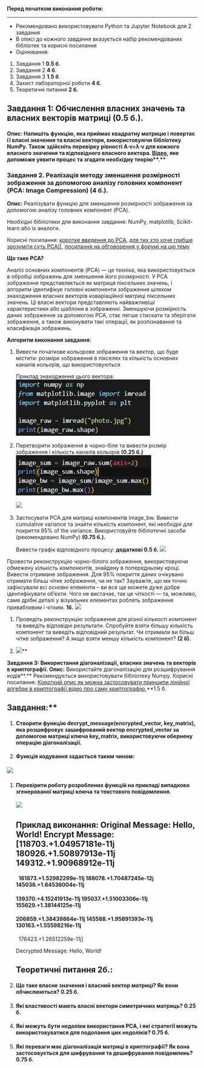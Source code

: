 ﻿####
<a name="_puwdh8fo12lq"></a><a name="_1p5ut5875ng8"></a>**Перед початком виконання роботи:**

--------------------------------------------------------------------------------------------
- Рекомендовано використовувати Python та Jupyter Notebook для 2 завдання
- В описі до кожного завдання вказується набір рекомендованих бібліотек та корисні посилання
- Оцінювання:
1. Завдання 1 **0.5 б**.
1. Завдання 2 **4 б**.
1. Завдання 3 **1.5 б**.
1. Захист лабораторної роботи **4 б.**
1. Теоретичні питання **2 б.**



**Завдання 1: Обчислення власних значень та власних векторів матриці (0.5 б.).**
--------------------------------------------------------------------------------
#### <a name="_o1azdabiznco"></a>**Опис:** Напишіть функцію, яка приймає квадратну матрицю і повертає її власні значення та власні вектори, використовуючи бібліотеку NumPy. Також здійсніть перевірку рівності A⋅v=λ⋅v для кожного власного значення та відповідного власного вектора. [Відео](https://www.youtube.com/watch?v=PFDu9oVAE-g&t=806s), яке допоможе уявити процес та згадати необхідну теорію**.**

### <a name="_maxd1r5csgtl"></a>**Завдання 2. Реалізація методу зменшення розмірності зображення за допомогою аналізу головних компонент (PCA: Image Compression) (4 б.).**

**Опис:** Реалізувати функцію для зменшення розмірності зображення за допомогою аналізу головних компонент (PCA).

Необхідні бібліотеки для виконання завдання: NumPy, matplotlib, Scikit-learn або їх аналоги.

Корисні посилання: [коротке введення до PCA](https://www.youtube.com/watch?v=HMOI_lkzW08), [для тих хто хоче глибше зрозуміти суть PCA))](https://www.youtube.com/watch?v=5v4CozbY1_0), [посилання на обговорення у форумі на цю тему](https://www.quora.com/How-does-principal-component-analysis-work-in-image-processing)

**Що таке PCA?**

Аналіз основних компонентів (PCA) — це техніка, яка використовується в обробці зображень для зменшення його розмірності. У PCA зображення представляється як матриця піксельних значень, і алгоритм ідентифікує головні компоненти зображення шляхом знаходження власних векторів коваріаційної матриці піксельних значень. Ці власні вектори представляють найважливіші характеристики або шаблони в зображенні. Зменшуючи розмірність даних зображення за допомогою PCA, стає легше стискати та зберігати зображення, а також виконувати такі операції, як розпізнавання та класифікація зображень. 

**Алгоритм виконання завдання:**

1. Вивести початкове кольорове зображення та вектор, що буде містити: розміри зображення в пікселях та кількість основних каналів кольорів, що використовуються

   Приклад знаходження цього вектора: ![](Aspose.Words.52efb047-fc94-46f6-b553-5e31a376a9e6.001.png)

1. Перетворити зображення в чорно-біле та вивести розмір зображення і кількість каналів кольорів **(0.25 б.)**
   ![](Aspose.Words.52efb047-fc94-46f6-b553-5e31a376a9e6.002.png)

   ![](Aspose.Words.52efb047-fc94-46f6-b553-5e31a376a9e6.003.png)

1. Застосувати PCA для матриці компонентів image\_bw. Вивести cumulative variance та знайти кількість компонент, які необхідні для покриття 95% of the variance. Використовуйте бібліотечні засоби (рекомендовано NumPy) **(0.75 б.).**

   Вивести графік відповідного процесу: **додаткові 0.5 б.
   ![](Aspose.Words.52efb047-fc94-46f6-b553-5e31a376a9e6.004.png)**



Провести реконструкцію чорно-білого зображення, використовуючи обмежену кількість компонентів, знайдену в попередньому кроці. Вивести отримане зображення. Для 95% покриття даних очікувано отримати більш чітке зображення, чи не так? Зауважте, що ми точно зафіксували всі основні елементи – ви все ще можете дуже добре ідентифікувати об’єкти. Чого не вистачає, так це чіткості — та, можливо, саме дрібні деталі у візуальних елементах роблять зображення привабливим і чітким. **1б.**
![](Aspose.Words.52efb047-fc94-46f6-b553-5e31a376a9e6.005.png)

1. Проведіть реконструкцію зображення для різної кількості компонент та виведіть відповідні результати. Спробуйте взяти більшу кількість компонент та виведіть відповідний результат. Чи отримали ви більш чітке зображення? А якщо взяти меншу кількість компонент? **(2 б).**

1. ![](Aspose.Words.52efb047-fc94-46f6-b553-5e31a376a9e6.006.png)**


<a name="_cfbwku1bngq3"></a>

**Завдання 3: Використання діагоналізації, власних значень та векторів в криптографії.
Опис:** Використайте діагоналізацію для розшифрування кодів**.** Рекомендується використовувати бібліотеку Numpy. Корисні посилання: [Короткий опис як можна застосовувати принципи лінійної алгебри в криптографії](https://www.youtube.com/watch?v=S_2MV3ncHj0),[відео про саму криптографію ](https://www.youtube.com/watch?v=-yFZGF8FHSg) **1.5 б.

Завдання:**
------------------------------------------------------------------------------------------------------------------------------------------------------------------------------------------------------------------------------------------------------------------------------------------------------------------------------------------------------
1. #### <a name="_1689024a262z"></a>Створити функцію decrypt\_message(encrypted\_vector, key\_matrix), яка розшифровує зашифрований вектор encrypted\_vector за допомогою матриці ключа key\_matrix, використовуючи обернену операцію діагоналізації.
1. #### Функція кодування задається таким чином: 
#### ![](Aspose.Words.52efb047-fc94-46f6-b553-5e31a376a9e6.007.png)
1. #### <a name="_c0k6ho3bq6kv"></a><a name="_o6skfc6fq0k2"></a>Перевірити роботу розроблених функцій на прикладі випадково згенерованої матриці ключа та текстового повідомлення.
   ![](Aspose.Words.52efb047-fc94-46f6-b553-5e31a376a9e6.008.png)<a name="_lu4vxibxjea7"></a>

   **Приклад виконання:** 
   Original Message: Hello, World!
   Encrypt  Message:  [118703.+1.04957181e-11j 180926.+1.50897913e-11j 149312.+1.90968912e-11j
   -------------------------------------------------------------------------------------------
   #### ` `161873.+1.52982299e-11j 188078.+1.70487245e-12j 145036.+1.64536004e-11j
   #### <a name="_txa0e4o2rh17"></a> 139370.+4.15241913e-11j 195037.+1.51003306e-11j 155629.+1.38144125e-11j
   #### <a name="_uzvjrsskql2"></a> 206859.+1.38439864e-11j 145588.+1.95891393e-11j 130163.+1.55598216e-11j
   ` `176423.+1.26512259e-11j]

   Decrypted Message: Hello, World!



   **Теоретичні питання 2б.:**
   --------------------------------
1. #### Що таке власне значення і власний вектор матриці? Як вони обчислюються? **0.25 б.**
1. #### Які властивості мають власні вектори симетричних матриць? **0.25 б.**
1. #### <a name="_rhl8exx8nls7"></a>Які можуть бути недоліки використання PCA, і які стратегії можуть використовуватися для подолання цих недоліків? **0.75 б**.
1. #### <a name="_4z2wyvfvzlyg"></a>Які переваги має діагоналізація матриці в криптографії? Як вона застосовується для шифрування та дешифрування повідомлень? **0.75 б.**
   #### <a name="_aq86o2x2x1vg"></a>

#### <a name="_fc2j14m808i6"></a>

